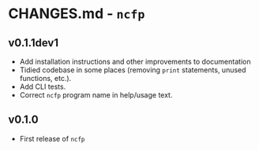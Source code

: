 # CHANGES.md - `ncfp`

## v0.1.1dev1

* Add installation instructions and other improvements to documentation
* Tidied codebase in some places (removing `print` statements, unused functions, etc.).
* Add CLI tests.
* Correct `ncfp` program name in help/usage text.

## v0.1.0

* First release of `ncfp`